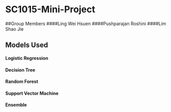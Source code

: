 # SC1015-Mini-Project


##Group Members
####Ling Wei Hsuen
####Pushparajan Roshini
####Lim Shao Jie



## Models Used
#### Logistic Regression

#### Decision Tree
#### Random Forest
#### Support Vector Machine
#### Ensemble
